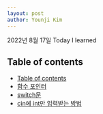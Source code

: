 ```yaml
---
layout: post
author: Younji Kim
---
```


2022년 8월 17일 Today I learned

## Table of contents
- [Table of contents](#table-of-contents)
- [함수 포인터](#함수-포인터)
- [switch문](#switch문)
- [cin에 int만 입력받는 방법](#cin에-int만-입력받는-방법)